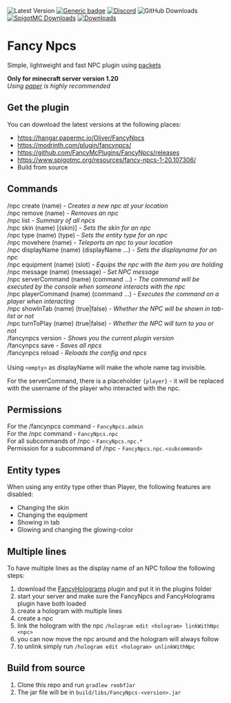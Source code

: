 ![Latest Version](https://img.shields.io/github/v/release/FancyMcPlugins/FancyNpcs?style=flat-square)
[![Generic badge](https://img.shields.io/badge/folia-supported-green.svg)](https://shields.io/)
[![Discord](https://img.shields.io/discord/899740810956910683?color=7289da&logo=Discord&label=Discord&style=flat-square)](https://discord.gg/ZUgYCEJUEx)
![GitHub Downloads](https://img.shields.io/github/downloads/FancyMcPlugins/FancyNpcs/total?logo=GitHub&style=flat-square)
[![SpigotMC Downloads](https://badges.spiget.org/resources/downloads/spigotmc-orange-107306.svg)](https://www.spigotmc.org/resources/npc-plugin-1-19-4.107306/)
[![Downloads](https://img.shields.io/modrinth/dt/fancynpcs?color=00AF5C&label=modrinth&style=flat&logo=modrinth)](https://modrinth.com/plugin/fancynpcs/versions)

# Fancy Npcs
Simple, lightweight and fast NPC plugin using [packets](https://wiki.vg/Protocol)

**Only for minecraft server version 1.20**<br>
_Using [paper](https://papermc.io/downloads) is highly recommended_

## Get the plugin
You can download the latest versions at the following places:

- https://hangar.papermc.io/Oliver/FancyNpcs
- https://modrinth.com/plugin/fancynpcs/
- https://github.com/FancyMcPlugins/FancyNpcs/releases
- https://www.spigotmc.org/resources/fancy-npcs-1-20.107306/
- Build from source

## Commands
/npc create (name) - _Creates a new npc at your location_<br>
/npc remove (name) - _Removes an npc_<br>
/npc list - _Summary of all npcs_<br>
/npc skin (name) [(skin)] - _Sets the skin for an npc_<br>
/npc type (name) (type) - _Sets the entity type for an npc_<br>
/npc movehere (name) - _Teleports an npc to your location_<br>
/npc displayName (name) (displayName ...) - _Sets the displayname for an npc_<br>
/npc equipment (name) (slot) - _Equips the npc with the item you are holding_<br>
/npc message (name) (message) - _Set NPC message_<br>
/npc serverCommand (name) (command ...) - _The command will be executed by the console when someone interacts with the npc_<br>
/npc playerCommand (name) (command ...) - _Executes the command on a player when interacting_<br>
/npc showInTab (name) (true|false) - _Whether the NPC will be shown in tab-list or not_<br>
/npc turnToPlay (name) (true|false) - _Whether the NPC will turn to you or not_<br>
/fancynpcs version - _Shows you the current plugin version_<br>
/fancynpcs save - _Saves all npcs_<br>
/fancynpcs reload - _Reloads the config and npcs_
<br>
<br>
Using `<empty>` as displayName will make the whole name tag invisible.

For the serverCommand, there is a placeholder `{player}` - it will be replaced with the username of the player who interacted with the npc.

## Permissions
For the /fancynpcs command - ``FancyNpcs.admin``<br>
For the /npc command - ``FancyNpcs.npc``<br>
For all subcommands of /npc - ``FancyNpcs.npc.*``<br>
Permission for a subcommand of /npc - ``FancyNpcs.npc.<subcommand>``

## Entity types

When using any entity type other than Player, the following features are disabled:
- Changing the skin
- Changing the equipment
- Showing in tab
- Glowing and changing the glowing-color

## Multiple lines

To have multiple lines as the display name of an NPC follow the following steps:

1. download the [FancyHolograms](https://modrinth.com/plugin/fancyholograms/versions) plugin and put it in the plugins folder
2. start your server and make sure the FancyNpcs and FancyHolograms plugin have both loaded
3. create a hologram with multiple lines
4. create a npc
5. link the hologram with the npc `/hologram edit <hologram> linkWithNpc <npc>`
6. you can now move the npc around and the hologram will always follow
7. to unlink simply run `/hologram edit <hologram> unlinkWithNpc`

## Build from source
1. Clone this repo and run `gradlew reobfJar`
2. The jar file will be in `build/libs/FancyNpcs-<version>.jar`